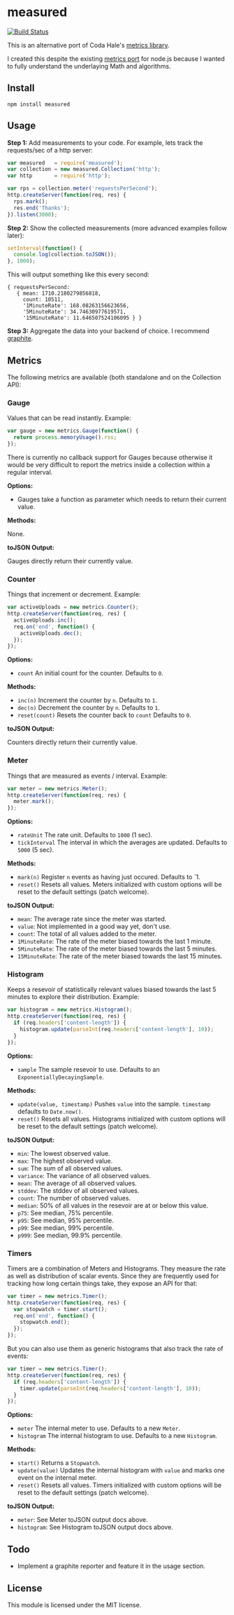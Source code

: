 # measured

[![Build Status](https://secure.travis-ci.org/felixge/node-measured.png)](http://travis-ci.org/felixge/node-measured)

This is an alternative port of Coda Hale's [metrics library][codametrics].

I created this despite the existing [metrics port][existingmetrics] for node.js
because I wanted to fully understand the underlaying Math and algorithms.

[codametrics]:  https://github.com/codahale/metrics
[existingmetrics]: https://github.com/mikejihbe/metrics

## Install

```
npm install measured
```

## Usage

**Step 1:** Add measurements to your code. For example, lets track the
requests/sec of a http server:

```js
var measured   = require('measured');
var collection = new measured.Collection('http');
var http       = require('http');

var rps = collection.meter('requestsPerSecond');
http.createServer(function(req, res) {
  rps.mark();
  res.end('Thanks');
}).listen(3000);
```

**Step 2:** Show the collected measurements (more advanced examples follow later):

```js
setInterval(function() {
  console.log(collection.toJSON());
}, 1000);
```

This will output something like this every second:

```
{ requestsPerSecond:
   { mean: 1710.2180279856818,
     count: 10511,
     '1MinuteRate': 168.08263156623656,
     '5MinuteRate': 34.74630977619571,
     '15MinuteRate': 11.646507524106095 } }
```

**Step 3:** Aggregate the data into your backend of choice. I recommend
[graphite][].

[graphite]: http://graphite.wikidot.com/

## Metrics

The following metrics are available (both standalone and on the Collection API):

### Gauge

Values that can be read instantly. Example:

```js
var gauge = new metrics.Gauge(function() {
  return process.memoryUsage().rss;
});
```

There is currently no callback support for Gauges because otherwise it would be
very difficult to report the metrics inside a collection within a regular
interval.

**Options:**

* Gauges take a function as parameter which needs to return their current value.

**Methods:**

None.

**toJSON Output:**

Gauges directly return their currently value.

### Counter

Things that increment or decrement. Example:

```js
var activeUploads = new metrics.Counter();
http.createServer(function(req, res) {
  activeUploads.inc();
  req.on('end', function() {
    activeUploads.dec();
  });
});
```

**Options:**

* `count` An initial count for the counter. Defaults to `0`.

**Methods:**

* `inc(n)` Increment the counter by `n`. Defaults to `1`.
* `dec(n)` Decrement the counter by `n`. Defaults to `1`.
* `reset(count)` Resets the counter back to `count` Defaults to `0`.

**toJSON Output:**

Counters directly return their currently value.

### Meter

Things that are measured as events / interval. Example:

```js
var meter = new metrics.Meter();
http.createServer(function(req, res) {
  meter.mark();
});
```

**Options:**

* `rateUnit` The rate unit. Defaults to `1000` (1 sec).
* `tickInterval` The interval in which the averages are updated. Defaults to
  `5000` (5 sec).

**Methods:**

* `mark(n)` Register `n` events as having just occured. Defaults to `1.
* `reset()` Resets all values. Meters initialized with custom options will
  be reset to the default settings (patch welcome).

**toJSON Output:**

* `mean`: The average rate since the meter was started.
* `value`: Not implemented in a good way yet, don't use.
* `count`: The total of all values added to the meter.
* `1MinuteRate`: The rate of the meter biased towards the last 1 minute.
* `5MinuteRate`: The rate of the meter biased towards the last 5 minutes.
* `15MinuteRate`: The rate of the meter biased towards the last 15 minutes.

### Histogram

Keeps a resevoir of statistically relevant values biased towards the last 5
minutes to explore their distribution. Example:

```js
var histogram = new metrics.Histogram();
http.createServer(function(req, res) {
  if (req.headers['content-length']) {
    histogram.update(parseInt(req.headers['content-length'], 10));
  }
});
```

**Options:**

* `sample` The sample resevoir to use. Defaults to an `ExponentiallyDecayingSample`.

**Methods:**

* `update(value, timestamp)` Pushes `value` into the sample. `timestamp`
  defaults to `Date.now()`.
* `reset()` Resets all values. Histograms initialized with custom options will
  be reset to the default settings (patch welcome).

**toJSON Output:**

* `min`: The lowest observed value.
* `max`: The highest observed value.
* `sum`: The sum of all observed values.
* `variance`: The variance of all observed values.
* `mean`: The average of all observed values.
* `stddev`: The stddev of all observed values.
* `count`: The number of observed values.
* `median`: 50% of all values in the resevoir are at or below this value.
* `p75`: See median, 75% percentile.
* `p95`: See median, 95% percentile.
* `p99`: See median, 99% percentile.
* `p999`: See median, 99.9% percentile.

### Timers

Timers are a combination of Meters and Histograms. They measure the rate as
well as distribution of scalar events. Since they are frequently used for
tracking how long certain things take, they expose an API for that:

```js
var timer = new metrics.Timer();
http.createServer(function(req, res) {
  var stopwatch = timer.start();
  req.on('end', function() {
    stopwatch.end();
  });
});
```

But you can also use them as generic histograms that also track the rate of
events:

```js
var timer = new metrics.Timer();
http.createServer(function(req, res) {
  if (req.headers['content-length']) {
    timer.update(parseInt(req.headers['content-length'], 10));
  }
});
```

**Options:**

* `meter` The internal meter to use. Defaults to a new `Meter`.
* `histogram` The internal histogram to use. Defaults to a new `Histogram`.

**Methods:**

* `start()` Returns a `Stopwatch`.
* `update(value)` Updates the internal histogram with `value` and marks one
  event on the internal meter.
* `reset()` Resets all values. Timers initialized with custom options will
  be reset to the default settings (patch welcome).

**toJSON Output:**

* `meter`: See Meter toJSON output docs above.
* `histogram`: See Histogram toJSON output docs above.

## Todo

* Implement a graphite reporter and feature it in the usage section.

## License

This module is licensed under the MIT license.
